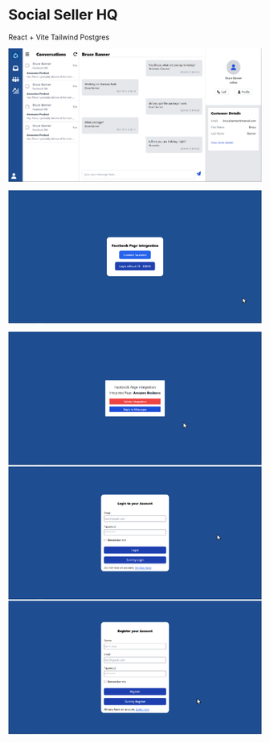 # Social Seller HQ

React + Vite
Tailwind
Postgres

![GitHub Logo](./screenshots/chat.png)



![GitHub Logo](./screenshots/fblogin.png)

![connect-facebook](screenshots/managepage.png)
![login](screenshots/login.png)
![register](screenshots/register.png)
